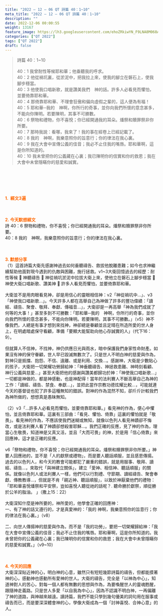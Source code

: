 ```yaml
---
title: "2022 – 12 – 06 QT 詩篇 40：1~10"
meta_title: "2022 – 12 – 06 QT 詩篇 40：1~10"
description: ""
date: 2022-12-06 00:00:55
weight: 13167
feature_image: https://lh3.googleusercontent.com/ehoZRkiwYN_F9LNA8M068AYxt73EavCZno-PD1cJRuf5BbSkQVUWr3gNEbt5kSs28Pb_Elg17kSrtf9ybWvojWoMV6I4tPM3vGRGDq6GkKkPdL2Gut4QAIw4-uykKUAtNiKgQKntvsU=w800
categories: ["QT 2022"]
tags: ["QT 2022"]
draft: false
---
```


<blockquote>詩篇 40：1~10<br />
<br />
40：1 我曾耐性等候耶和華；他垂聽我的呼求。<br />
40：2 他從禍坑裏，從淤泥中，把我拉上來，使我的腳立在磐石上，使我腳步穩當。<br />
40：3 他使我口唱新歌，就是讚美我們　神的話。許多人必看見而懼怕，並要倚靠耶和華。<br />
40：4 那倚靠耶和華、不理會狂傲和偏向虛假之輩的，這人便為有福！<br />
40：5 耶和華─我的　神啊，你所行的奇事，並你向我們所懷的意念甚多，不能向你陳明。若要陳明，其事不可勝數。<br />
40：6 祭物和禮物，你不喜悅；你已經開通我的耳朵。燔祭和贖罪祭非你所要。<br />
40：7 那時我說：看哪，我來了！我的事在經卷上已經記載了。<br />
40：8 我的　神啊，我樂意照你的旨意行；你的律法在我心裏。<br />
40：9 我在大會中宣傳公義的佳音；我必不止住我的嘴唇。耶和華啊，這是你所知道的。<br />
40：10 我未曾把你的公義藏在心裏；我已陳明你的信實和你的救恩；我在大會中未曾隱瞞你的慈愛和誠實。</blockquote><br />
&nbsp;<br />
<br />
&nbsp;<br />
<br />
<span style="color: #ff6600;"><strong>1.  經文3遍</strong></span><br />
<br />
&nbsp;<br />
<br />
<span style="color: #ff6600;"><strong>2. 今天默想經文<br />
</strong></span>詩 40：6 祭物和禮物，你不喜悅；你已經開通我的耳朵。燔祭和贖罪祭非你所要。<br />
40：8 我的　神啊，我樂意照你的旨意行；你的律法在我心裏。<br />
<br />
&nbsp;<br />
<br />
<strong><span style="color: #ff6600;">3. 默想分享<br />
</span></strong>（1）這首詩篇大衛先感謝神過去如何垂聽禱告、救拔他脫離患難；如今也求神繼續幫助他面對現今遇到的仇敵與困難，施行拯救。v1~3大衛回憶過去的經歷：耐性等候  神聽禱告  神從禍坑淤泥中拉拔大衛上來，使他立在磐石上腳步穩當  神使大衛口唱新歌、讚美神  許多人看見而懼怕，並要倚靠耶和華。<br />
<br />
大衛並不是用肉眼看見神，卻是用信心的靈眼相信神：v2「神從禍坑中…」、v3「神使我口唱新歌…」。今天許多人都在高舉自己為神做了許多的豐功偉績：「讀經、禱告、聚會、敬拜、奉獻、傳福音…」，大衛卻是一再高舉「神為我們成就了何等的大事！」甚至多到不可勝數：「耶和華─我的　神啊，你所行的奇事，並你向我們所懷的意念甚多，不能向你陳明。若要陳明，其事不可勝數。」（v5）神不像我們，人總是有事才想到來找神，神卻總是眷顧並且定晴在所造所愛的世人身上，在明處暗處保守看顧，準備「要顯大能幫助向他心存誠實的人」（代下16：9）。<br />
<br />
但就算人不信神，不找神，神仍供應日光與雨水，暗中保護我們身家性命財產。如果沒有神的保守眷顧，世人早已毀滅無數次了。只是世人不明白神的慈愛與作為，對神只是抵擋、抱怨、不信、遠離、或是利用、交換…。感謝神，大衛是少數貼心的孩子，大衛把一切榮耀功勞歸給神：「神垂聽禱告、神拯救患難、神時刻看顧、神行公義與慈愛…」甚至大衛把他的感謝與讚美都歸功於神：「神使我口唱新歌…」一切都是神做的，都是神感動，也是神配得！當年的法利賽人不斷高舉自己為神的工作：「讀經、禱告、禁食、奉獻…」，並把此當作宗教功德炫耀比較…，可能就連今天的基督徒也犯了許多這種無知的錯誤。對神的作為混然不知，卻斤斤計較我們為神所做的，想想真是愚昧無知。<br />
<br />
（2）v3「…許多人必看見而懼怕，並要倚靠耶和華。」看見神的作為，便心中懼怕，並且倚靠耶和華。這裏有三部曲：「看見、懼怕、倚靠」這裏的懼怕就是「敬畏」。看見神的作為，不應該使我們迷糊或無知，就像以色列人看見神蹟卻不悔改，或是法利賽人看了神蹟卻想殺害耶穌…。我們正確的反應，見了神的作為，理當心生敬畏，知道神是又真又活，並且「大而可畏」的神，於是用「信心倚靠」來回應神，這才是正確的反應。<br />
<br />
v6「祭物和禮物，你不喜悅；你已經開通我的耳朵。燔祭和贖罪祭非你所要。」神要人回應祂的，並不是「人的獻祭或禮物」，而是要人聽話順服，並且感恩傳揚。過去的以色列人，和今天的教會可能都犯了嚴重的錯誤，就是用服事、敬拜、讀經、禱告…，來取代「與神建立關係」，建立「愛神、相信神、聽話順服」的關係。就像以色列人或法利賽人一樣，他們可以行割禮、守節期、讀經禱告、聚會奉獻、傳教教導…，但就是不肯「親近神、聽話順服」，以致於神厭棄他們的禮物：「耶和華喜悅燔祭和平安祭，豈如喜悅人聽從祂的話呢？. 聽命勝於獻祭，順從勝於公羊的脂油。 」（撒上15：22）<br />
<br />
大衛深知什麼是神所要的，神所愛的，他學會正確的回應神：<br />
一、有了神的話又遵行的，才是真愛神的：「我的 神啊，我樂意照你的旨意行；你的律法在我心裏。」（v8）<br />
<br />
二、向世人傳揚神的慈愛與作為，而不是「我的功勞」，要把一切榮耀歸給神：「我在大會中宣傳公義的佳音；我必不止住我的嘴唇。耶和華啊，這是你所知道的。我未曾把你的公義藏在心裏；我已陳明你的信實和你的救恩；我在大會中未曾隱瞞你的慈愛和誠實。」（v9~10）<br />
<br />
&nbsp;<br />
<br />
<strong><span style="color: #ff6600;">4. 今天的回應<br />
</span></strong>大衛深深貼近神的心，明白神的心意，雖然只有短短幾節詩篇的禱告，但都能摸著神的心，感動神也感動所有愛神的世人。大衛的禱告，完全是「以神為中心」，知道神對人的苦心，對每一個人都有無數的思想與作為，為要喚醒世人的靈魂甦醒，跟隨神走義路。只是世人多愛「以自我為中心」，因為不認識不明白神，一再偏離了神的道路，與神越來越遠。讀詩篇，我們不能只學到幾句優美的詞句用在服事或禱告而已，而是要深深體會神的心，學像大衛成為一個「討神喜悅、合神心意」的人。<br />
<br />
&nbsp;
        